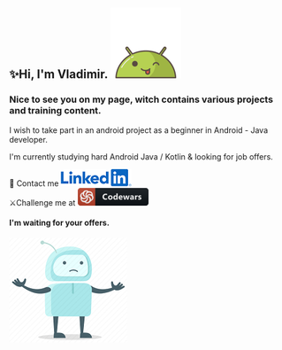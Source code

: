 ## ✨Hi, I'm Vladimir. ![AndroidBro](res/1608236.png)

### Nice to see you on my page, witch contains various projects and training content.

I wish to take part in an android project as a beginner in Android -
Java developer.

I'm currently studying hard Android Java / Kotlin & looking for job offers.

📩   Contact me   [ ![](res/LinkedIn_Logo_2013.svg.png) ][1]  
⚔️Challenge me at   [ ![codewars](res/codewars.png) ][2]

#### I'm waiting for your offers. 
![](res/5211129.png)


[1]:https://www.linkedin.com/in/vladimir-larichev-5a8ba2217/
[2]:https://www.codewars.com/users/freeky92

